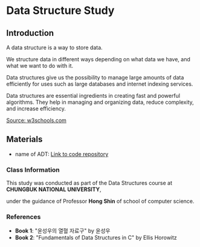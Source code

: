 # Data Structure Study

## Introduction
A data structure is a way to store data.

We structure data in different ways depending on what data we have, and what we want to do with it.

Data structures give us the possibility to manage large amounts of data efficiently for uses such as large databases and internet indexing services.

Data structures are essential ingredients in creating fast and powerful algorithms. They help in managing and organizing data, reduce complexity, and increase efficiency.

[Source: w3schools.com]([https://www.w3schools.com](https://www.w3schools.com/dsa/dsa_intro.php))

## Materials
- name of ADT: [Link to code repository](your-code-repository-link)

### Class Information
This study was conducted as part of the Data Structures course at **CHUNGBUK NATIONAL UNIVERSITY**, 

under the guidance of Professor **Hong Shin** of school of computer science.

### References
- **Book 1**: "윤성우의 열혈 자료구" by 윤성우
- **Book 2**: "Fundamentals of Data Structures in C" by Ellis Horowitz

